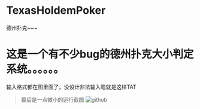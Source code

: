 # TexasHoldemPoker
德州扑克~~~

这是一个有不少bug的德州扑克大小判定系统。。。。。。
=======================================================
输入格式都在图里面了，没设计非法输入嗯就是这样TAT
> 最后是一点微小的运行截图
![github](https://github.com/CquptZouSheng/TexasHoldemPoker/blob/master/src/pic/picture.png)
